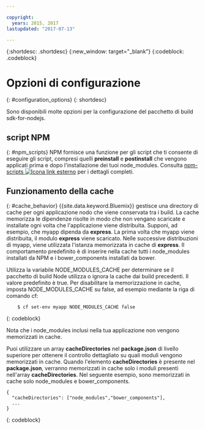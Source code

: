```yaml
---

copyright:
  years: 2015, 2017
lastupdated: "2017-07-13"

---
```


{:shortdesc: .shortdesc}
{:new_window: target="_blank"}
{:codeblock: .codeblock}

# Opzioni di configurazione
{: #configuration_options}
{: shortdesc}

Sono disponibili molte opzioni per la configurazione del pacchetto di build
sdk-for-nodejs.

## script NPM
{: #npm_scripts}
NPM fornisce una funzione per gli script che ti consente di eseguire gli script, compresi quelli **preinstall** e **postinstall** che vengono applicati prima e dopo l'installazione dei tuoi node_modules.  Consulta [npm-scripts ![Icona link esterno](../../icons/launch-glyph.svg "Icona link esterno")](https://docs.npmjs.com/misc/scripts) per i dettagli completi.

## Funzionamento della cache
{: #cache_behavior}
{{site.data.keyword.Bluemix}} gestisce una directory di cache per ogni applicazione nodo che viene conservata tra i build. La cache memorizza le dipendenze risolte in modo che non vengano scaricate e installate ogni volta che l'applicazione viene distribuita.  Supponi, ad esempio, che myapp dipenda da **express**.  La prima volta che myapp viene distribuita, il modulo **express** viene scaricato.  Nelle successive distribuzioni di myapp, viene utilizzata l'istanza memorizzata in cache di **express**. Il comportamento predefinito è di inserire nella cache tutti i node_modules installati da NPM e i bower_components installati da bower.

Utilizza la variabile NODE_MODULES_CACHE per determinare se il pacchetto di build Node utilizza o ignora la cache dai build precedenti. Il valore predefinito è true.  Per disabilitare la memorizzazione in cache, imposta NODE_MODULES_CACHE su false, ad esempio mediante la riga di comando cf:
```
    $ cf set-env myapp NODE_MODULES_CACHE false
```
{: codeblock}

Nota che i node_modules inclusi nella tua applicazione non vengono memorizzati in cache.

Puoi utilizzare un array **cacheDirectories** nel **package.json** di livello superiore per ottenere il controllo dettagliato su quali moduli vengono memorizzati in cache.  Quando l'elemento **cacheDirectories** è presente nel **package.json**, verranno memorizzati in cache solo i moduli presenti nell'array **cacheDirectories**.  Nel seguente esempio, sono memorizzati in cache solo node_modules e bower_components.
```
{
  "cacheDirectories": ["node_modules","bower_components"],
  ...
}
```
{: codeblock}
